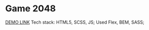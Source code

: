 # Game 2048
[DEMO LINK](https://Ivanenko1402.github.io/Game-2048/)
Tech stack: HTML5, SCSS, JS;
Used Flex, BEM, SASS;
